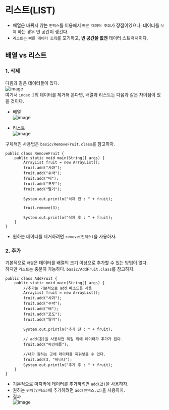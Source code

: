 # 리스트(LIST)
* 배열은 바뀌지 않는 `인덱스`를 이용해서 `빠른 데이터 조회`가 장점이였으나, 데이터를 `삭제` 하는 경우 빈 공간이 생긴다.
* `리스트`는 `빠른 데이터 조회`를 포기하고, **빈 공간을 없앤** 데이터 스트럭처이다.

## 배열 vs 리스트

### 1. 삭제
다음과 같은 데이터들이 있다.  
  ![image](https://user-images.githubusercontent.com/72388950/112004660-57725300-8b65-11eb-8810-3c1f9b3d39ce.png)  
여기서 `index 2`의 데이터를 제거해 본다면, 배열과 리스트는 다음과 같은 차이점이 있을 것이다.  
* 배열   
![image](https://user-images.githubusercontent.com/72388950/112004789-77097b80-8b65-11eb-9d1b-8c74ef6c9830.png)

* 리스트  
![image](https://user-images.githubusercontent.com/72388950/112004814-7e308980-8b65-11eb-9dd4-1e95cbd038f0.png)  

구체적인 사용법은 `basic/RemoveFruit.class`를 참고하자.  
```
public class RemoveFruit {
    public static void main(String[] args) {
        ArrayList fruit = new ArrayList();
        fruit.add("사과");
        fruit.add("수박");
        fruit.add("배");
        fruit.add("포도");
        fruit.add("딸기");

        System.out.println("삭제 전 : " + fruit);

        fruit.remove(3);

        System.out.println("삭제 후 : " + fruit);
    }
}
```
* 원하는 데이터를 제거하려면 `remove(인덱스)`을 사용하자.
### 2. 추가

기본적으로 `배열`은 데이터를 배열의 크기 이상으로 추가할 수 있는 방법이 없다.  
하지만 `리스트`는 충분히 가능하다. `basic/AddFruit.class`를 참고하자.
```
public class AddFruit {
    public static void main(String[] args) {
        //추가는 기본적으로 add 메소드를 사용
        ArrayList fruit = new ArrayList();
        fruit.add("사과");
        fruit.add("수박");
        fruit.add("배");
        fruit.add("포도");
        fruit.add("딸기");

        System.out.println("추가 전 : " + fruit);

        // add(값)을 사용하면 제일 뒤에 데이터가 추가가 된다.
        fruit.add("파인애플");

        //내가 원하는 곳에 데이터를 끼워넣을 수 있다.
        fruit.add(3, "바나나");
        System.out.println("추가 후 : " + fruit);
    }
}
```
* 기본적으로 마지막에 데이터를 추가하려면 `add(값)`을 사용하자.
* 원하는 `위치(인덱스)`에 추가하려면 `add(인덱스,값)`을 사용하자.
* 결과  
  ![image](https://user-images.githubusercontent.com/72388950/112009586-dc5f6b80-8b69-11eb-9e68-06289d45bc61.png)
